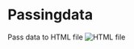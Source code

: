 # Passingdata
Pass data to HTML file
![HTML file](https://user-images.githubusercontent.com/81771773/115872635-77927c00-a45b-11eb-8316-826da1c86846.PNG)
